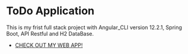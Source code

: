 # ToDo Application

This is my frist full stack project with Angular_CLI version 12.2.1, Spring Boot, API Restful and H2 DataBase.

- [CHECK OUT MY WEB APP!](https://todo-application-plum.vercel.app/)
